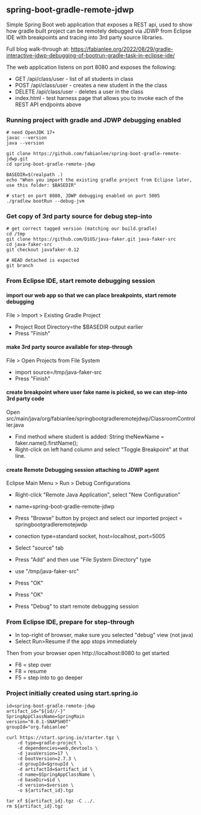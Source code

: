 ## spring-boot-gradle-remote-jdwp

Simple Spring Boot web application that exposes a REST api, used to show how gradle built project 
can be remotely debugged via JDWP from Eclipse IDE with breakpoints and tracing into 3rd 
party source libraries.

Full blog walk-through at: https://fabianlee.org/2022/08/29/gradle-interactive-jdwp-debugging-of-bootrun-gradle-task-in-eclipse-ide/

The web application listens on port 8080 and exposes the following:

* GET /api/class/user - list of all students in class
* POST /api/class/user - creates a new student in the the class
* DELETE /api/class/user - deletes a user in the class
* index.html - test harness page that allows you to invoke each of the REST API endpoints above

### Running project with gradle and JDWP debugging enabled


```
# need OpenJDK 17+
javac --version
java --version

git clone https://github.com/fabianlee/spring-boot-gradle-remote-jdwp.git
cd spring-boot-gradle-remote-jdwp

BASEDIR=$(realpath .)
echo "When you import the existing gradle project from Eclipse later, use this folder: $BASEDIR"

# start on port 8080, JDWP debugging enabled on port 5005
./gradlew bootRun --debug-jvm
```

### Get copy of 3rd party source for debug step-into

```
# get correct tagged version (matching our build.gradle)
cd /tmp 
git clone https://github.com/DiUS/java-faker.git java-faker-src
cd java-faker-src
git checkout javafaker-0.12

# HEAD detached is expected
git branch
```

### From Eclipse IDE, start remote debugging session

#### import our web app so that we can place breakpoints, start remote debugging 
File > Import > Existing Gradle Project
* Project Root Directory=the $BASEDIR output earlier  
* Press "Finish"

#### make 3rd party source available for step-through
File > Open Projects from File System
* import source=/tmp/java-faker-src
* Press "Finish"
  
#### create breakpoint where user fake name is picked, so we can step-into 3rd party code
Open src/main/java/org/fabianlee/springbootgradleremotejdwp/ClassroomController.java
* Find method where student is added:
   String theNewName = faker.name().firstName();
* Right-click on left hand column and select "Toggle Breakpoint" at that line.

#### create Remote Debugging session attaching to JDWP agent
Eclipse Main Menu > Run > Debug Configurations
* Right-click "Remote Java Application", select "New Configuration"

* name=spring-boot-gradle-remote-jdwp
* Press "Browse" button by project and select our imported project = springbootgradleremotejwdp
* conection type=standard socket, host=localhost, port=5005

* Select "source" tab
* Press "Add" and then use "File System Directory" type
* use "/tmp/java-faker-src"
* Press "OK"
* Press "OK"
  
* Press "Debug" to start remote debugging session

### From Eclipse IDE, prepare for step-through

* In top-right of browser, make sure you selected "debug" view (not java)
* Select Run>Resume if the app stops immediately

Then from your browser open http://localhost:8080 to get started
* F6 = step over
* F8 = resume
* F5 = step into to go deeper




### Project initially created using start.spring.io

```
id=spring-boot-gradle-remote-jdwp
artifact_id="${id//-}"
SpringAppClassName=SpringMain
version="0.0.1-SNAPSHOT"
groupId="org.fabianlee"

curl https://start.spring.io/starter.tgz \
    -d type=gradle-project \
    -d dependencies=web,devtools \
    -d javaVersion=17 \
    -d bootVersion=2.7.3 \
    -d groupId=$groupId \
    -d artifactId=$artifact_id \
    -d name=$SpringAppClassName \
    -d baseDir=$id \
    -d version=$version \
    -o ${artifact_id}.tgz

tar xf ${artifact_id}.tgz -C ../.
rm ${artifact_id}.tgz

```